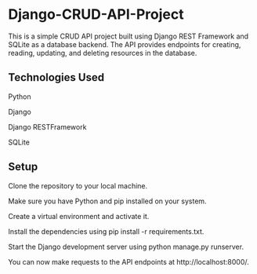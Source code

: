 # Django-CRUD-API-Project


This is a simple CRUD API project built using Django REST Framework and SQLite as a database backend. The API provides endpoints for creating, reading, updating, and deleting resources in the database.
## Technologies Used

Python

Django

Django RESTFramework

SQLite
## Setup

Clone the repository to your local machine.

Make sure you have Python and pip installed on your system.

Create a virtual environment and activate it.

Install the dependencies using pip install -r requirements.txt.

Start the Django development server using python manage.py runserver.

You can now make requests to the API endpoints at http://localhost:8000/.
